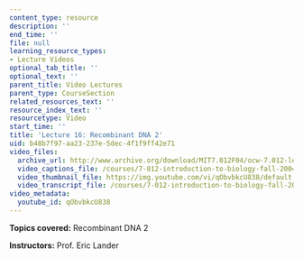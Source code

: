 ```yaml
---
content_type: resource
description: ''
end_time: ''
file: null
learning_resource_types:
- Lecture Videos
optional_tab_title: ''
optional_text: ''
parent_title: Video Lectures
parent_type: CourseSection
related_resources_text: ''
resource_index_text: ''
resourcetype: Video
start_time: ''
title: 'Lecture 16: Recombinant DNA 2'
uid: b48b7f97-aa23-237e-5dec-4f1f9ff42e71
video_files:
  archive_url: http://www.archive.org/download/MIT7.012F04/ocw-7.012-lec16-18oct2004-220k.mp4
  video_captions_file: /courses/7-012-introduction-to-biology-fall-2004/171793fb51365a0c81f702a818c503ba_qObvbkcU838.vtt
  video_thumbnail_file: https://img.youtube.com/vi/qObvbkcU838/default.jpg
  video_transcript_file: /courses/7-012-introduction-to-biology-fall-2004/21a9adf03765a5cccb9497a3516f16f1_qObvbkcU838.pdf
video_metadata:
  youtube_id: qObvbkcU838
---
```


**Topics covered:** Recombinant DNA 2

**Instructors:** Prof. Eric Lander